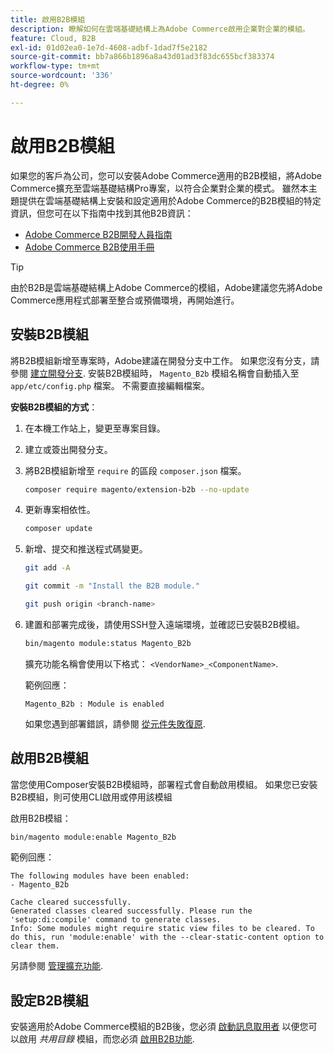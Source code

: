 ```yaml
---
title: 啟用B2B模組
description: 瞭解如何在雲端基礎結構上為Adobe Commerce啟用企業對企業的模組。
feature: Cloud, B2B
exl-id: 01d02ea0-1e7d-4608-adbf-1dad7f5e2182
source-git-commit: bb7a866b1896a8a43d01ad3f83dc655bcf383374
workflow-type: tm+mt
source-wordcount: '336'
ht-degree: 0%

---
```


# 啟用B2B模組

如果您的客戶為公司，您可以安裝Adobe Commerce適用的B2B模組，將Adobe Commerce擴充至雲端基礎結構Pro專案，以符合企業對企業的模式。 雖然本主題提供在雲端基礎結構上安裝和設定適用於Adobe Commerce的B2B模組的特定資訊，但您可在以下指南中找到其他B2B資訊：

- [Adobe Commerce B2B開發人員指南](https://developer.adobe.com/commerce/webapi/rest/b2b/)
- [Adobe Commerce B2B使用手冊](https://experienceleague.adobe.com/docs/commerce-admin/b2b/guide-overview.html)

>[!TIP]
>
>由於B2B是雲端基礎結構上Adobe Commerce的模組，Adobe建議您先將Adobe Commerce應用程式部署至整合或預備環境，再開始進行。

## 安裝B2B模組

將B2B模組新增至專案時，Adobe建議在開發分支中工作。 如果您沒有分支，請參閱 [建立開發分支](../development/cli-branches.md#create-a-branch-for-development). 安裝B2B模組時， `Magento_B2b` 模組名稱會自動插入至 `app/etc/config.php` 檔案。 不需要直接編輯檔案。

**安裝B2B模組的方式**：

1. 在本機工作站上，變更至專案目錄。

1. 建立或簽出開發分支。

1. 將B2B模組新增至 `require` 的區段 `composer.json` 檔案。

   ```bash
   composer require magento/extension-b2b --no-update
   ```

1. 更新專案相依性。

   ```bash
   composer update
   ```

1. 新增、提交和推送程式碼變更。

   ```bash
   git add -A
   ```

   ```bash
   git commit -m "Install the B2B module."
   ```

   ```bash
   git push origin <branch-name>
   ```

1. 建置和部署完成後，請使用SSH登入遠端環境，並確認已安裝B2B模組。

   ```bash
   bin/magento module:status Magento_B2b
   ```

   擴充功能名稱會使用以下格式： `<VendorName>_<ComponentName>`.

   範例回應：

   ```terminal
   Magento_B2b : Module is enabled
   ```

   如果您遇到部署錯誤，請參閱 [從元件失敗復原](../deploy/recover-failed-deployment.md).

## 啟用B2B模組

當您使用Composer安裝B2B模組時，部署程式會自動啟用模組。 如果您已安裝B2B模組，則可使用CLI啟用或停用該模組

啟用B2B模組：

```bash
bin/magento module:enable Magento_B2b
```

範例回應：

```terminal
The following modules have been enabled:
- Magento_B2b

Cache cleared successfully.
Generated classes cleared successfully. Please run the 'setup:di:compile' command to generate classes.
Info: Some modules might require static view files to be cleared. To do this, run 'module:enable' with the --clear-static-content option to clear them.
```

另請參閱 [管理擴充功能](extensions.md).

## 設定B2B模組

安裝適用於Adobe Commerce模組的B2B後，您必須 [啟動訊息取用者](https://experienceleague.adobe.com/docs/commerce-admin/b2b/install.html#start-message-consumers) 以便您可以啟用 _共用目錄_ 模組，而您必須 [啟用B2B功能](https://experienceleague.adobe.com/docs/commerce-admin/b2b/enable-basic-features.html).
